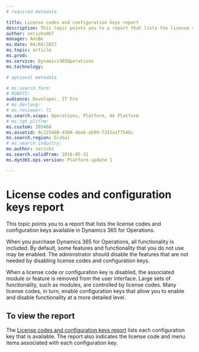 ```yaml
---
# required metadata

title: License codes and configuration keys report
description: This topic points you to a report that lists the license codes and configuration keys available in Dynamics 365 for Operations.
author: sericks007
manager: AnnBe
ms.date: 04/04/2017
ms.topic: article
ms.prod: 
ms.service: Dynamics365Operations
ms.technology: 

# optional metadata

# ms.search.form: 
# ROBOTS: 
audience: Developer, IT Pro
# ms.devlang: 
# ms.reviewer: 71
ms.search.scope: Operations, Platform, AX Platform
# ms.tgt_pltfrm: 
ms.custom: 203464
ms.assetid: 0c225408-d300-4be6-a509-7315a1f7548c
ms.search.region: Global
# ms.search.industry: 
ms.author: sericks
ms.search.validFrom: 2016-05-31
ms.dyn365.ops.version: Platform update 1

---
```


# License codes and configuration keys report

This topic points you to a report that lists the license codes and configuration keys available in Dynamics 365 for Operations.

When you purchase Dynamics 365 for Operations, all functionality is included. By default, some features and functionality that you do not use may be enabled. The administrator should disable the features that are not needed by disabling license codes and configuration keys.

When a license code or configuration key is disabled, the associated module or feature is removed from the user interface. Large sets of functionality, such as modules, are controlled by license codes. Many license codes, in turn, enable configuration keys that allow you to enable and disable functionality at a more detailed level.

## To view the report
The [License codes and configuration keys report](https://mbs.microsoft.com/customersource/northamerica/AX/downloads/reports/axtechrefrep) lists each configuration key that is available. The report also indicates the license code and menu items associated with each configuration key.

